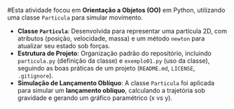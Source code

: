 #Esta atividade focou em **Orientação a Objetos (OO)** em Python, utilizando uma classe `Particula` para simular movimento.

* **Classe `Particula`**: Desenvolvida para representar uma partícula 2D, com atributos (posição, velocidade, massa) e um método `newton` para atualizar seu estado sob forças.
* **Estrutura de Projeto**: Organização padrão do repositório, incluindo `particula.py` (definição da classe) e `exemplo01.py` (uso da classe), seguindo as boas práticas de um projeto (`README.md`, `LICENSE`, `.gitignore`).
* **Simulação de Lançamento Oblíquo**: A classe `Particula` foi aplicada para simular um **lançamento oblíquo**, calculando a trajetória sob gravidade e gerando um gráfico paramétrico (x vs y).